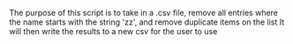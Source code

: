 The purpose of this script is to take in a .csv file, remove all entries where the name starts with the string 'zz', and remove duplicate items on the list
It will then write the results to a new csv for the user to use
